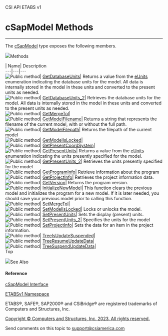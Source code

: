 ﻿

CSI API ETABS v1

# cSapModel Methods  
  
---  
  
The [cSapModel](fe0b0096-9fef-56a3-9d57-cdef76e0f611.htm) type exposes the
following members.

![](../icons/SectionExpanded.png)Methods

| Name| Description  
---|---|---  
![Public method](../icons/pubmethod.gif)|
[GetDatabaseUnits](68cf97d9-6614-f336-7b00-7e516ae39043.htm)|  Returns a value
from the [eUnits](079bd07d-c1db-bcc4-9019-d9f554c21379.htm) enumeration
indicating the database units for the model. All data is internally stored in
the model in these units and converted to the present units as needed.  
![Public method](../icons/pubmethod.gif)|
[GetDatabaseUnits_2](fb780d03-aa2a-02bb-a9c2-ff0038bbba36.htm)|  Retrieves the
database units for the model. All data is internally stored in the model in
these units and converted to the present units as needed.  
![Public method](../icons/pubmethod.gif)|
[GetMergeTol](654e8ce1-b3b6-ed80-697b-7b4488559a92.htm)|  
![Public method](../icons/pubmethod.gif)|
[GetModelFilename](27a2df6d-448c-34f8-0212-17ea8adb5dfb.htm)|  Returns a
string that represents the filename of the current model, with or without the
full path.  
![Public method](../icons/pubmethod.gif)|
[GetModelFilepath](a10687ab-6664-4d55-5292-22c9e5edea60.htm)|  Returns the
filepath of the current model  
![Public method](../icons/pubmethod.gif)|
[GetModelIsLocked](db145aa4-4a3e-c63d-f436-5b6dfbeefc2e.htm)|  
![Public method](../icons/pubmethod.gif)|
[GetPresentCoordSystem](9ec7c077-fb3b-62c8-67d7-82313324e48d.htm)|  
![Public method](../icons/pubmethod.gif)|
[GetPresentUnits](6fbe9d0d-1ede-7dcd-a575-78cff93f615e.htm)|  Returns a value
from the [eUnits](079bd07d-c1db-bcc4-9019-d9f554c21379.htm) enumeration
indicating the units presently specified for the model.  
![Public method](../icons/pubmethod.gif)|
[GetPresentUnits_2](bbeca1c7-a471-6d04-bd18-2df96a44a7a3.htm)|  Retrieves the
units presently specified for the model  
![Public method](../icons/pubmethod.gif)|
[GetProgramInfo](7f4ac5f3-89a6-3ec3-bab7-3262135e312d.htm)|  Retrieve
information about the program  
![Public method](../icons/pubmethod.gif)|
[GetProjectInfo](01af6c4a-1bd0-b904-5d5c-c0968b298803.htm)|  Retrieves the
project information data.  
![Public method](../icons/pubmethod.gif)|
[GetVersion](efe0e1d2-0834-f2ce-6f25-a06d4485ee04.htm)|  Returns the program
version.  
![Public method](../icons/pubmethod.gif)|
[InitializeNewModel](33caebe7-93de-5428-4fb6-f943001db0d6.htm)|  This function
clears the previous model and initializes the program for a new model. If it
is later needed, you should save your previous model prior to calling this
function.  
![Public method](../icons/pubmethod.gif)|
[SetMergeTol](586a7c1b-f842-723a-548a-e6e64bc7f2a2.htm)|  
![Public method](../icons/pubmethod.gif)|
[SetModelIsLocked](733bb925-cbbd-6dc7-2986-db119a5f16f6.htm)|  Locks or
unlocks the model.  
![Public method](../icons/pubmethod.gif)|
[SetPresentUnits](0fc9432b-eec5-bcd0-a45c-d19cf92d347d.htm)|  Sets the display
(present) units.  
![Public method](../icons/pubmethod.gif)|
[SetPresentUnits_2](78a3d044-770b-6a3e-1bcc-39c132a5ab0d.htm)|  Specifies the
units for the model  
![Public method](../icons/pubmethod.gif)|
[SetProjectInfo](885f5b16-1b34-7021-aa7f-04eae862d91c.htm)|  Sets the data for
an item in the project information.  
![Public method](../icons/pubmethod.gif)|
[TreeIsUpdateSuspended](3c8b3a71-16fe-8813-ab6c-529daadddc47.htm)|  
![Public method](../icons/pubmethod.gif)|
[TreeResumeUpdateData](c2472b7f-9ce1-cea2-8cc6-59db45c8a4b4.htm)|  
![Public method](../icons/pubmethod.gif)|
[TreeSuspendUpdateData](6633ded4-c0a1-7a4c-3aaf-2c2ff063d2c2.htm)|  
Top

![](../icons/SectionExpanded.png)See Also

#### Reference

[cSapModel Interface](fe0b0096-9fef-56a3-9d57-cdef76e0f611.htm)

[ETABSv1 Namespace](2780f1b8-2033-5289-2298-1cdb2a7508d9.htm)

ETABS®, SAFE®, SAP2000® and CSiBridge® are registered trademarks of Computers
and Structures, Inc.  

[Copyright © Computers and Structures, Inc. 2023. All rights
reserved.](http://www.csiamerica.com)

Send comments on this topic to
[support@csiamerica.com](mailto:support%40csiamerica.com?Subject=CSI%20API%20ETABS%20v1)

